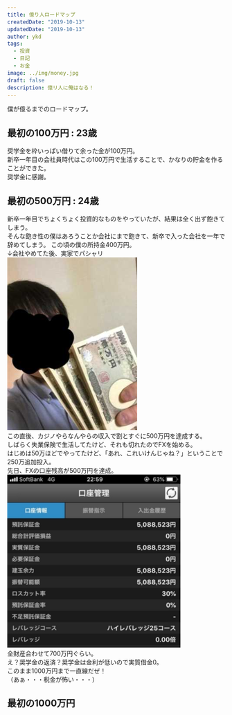 ```yaml
---
title: 億り人ロードマップ
createdDate: "2019-10-13"
updatedDate: "2019-10-13"
author: ykd
tags:
  - 投資
  - 日記
  - お金
image: ../img/money.jpg
draft: false
description: 億リ人に俺はなる！
---
```


僕が億るまでのロードマップ。  

## 最初の100万円 : 23歳
奨学金を枠いっぱい借りて余った金が100万円。  
新卒一年目の会社員時代はこの100万円で生活することで、かなりの貯金を作ることができた。  
奨学金に感謝。  

## 最初の500万円 : 24歳
新卒一年目でちょくちょく投資的なものをやっていたが、結果は全く出ず飽きてしまう。  
そんな飽き性の僕はあろうことか会社にまで飽きて、新卒で入った会社を一年で辞めてしまう。
この頃の僕の所持金400万円。  
↓会社やめてた後、実家でパシャリ  
![](./400.jpg)  
この直後、カジノやらなんやらの収入で割とすぐに500万円を達成する。  
しばらく失業保険で生活してたけど、それも切れたのでFXを始める。  
はじめは50万ほどでやってたけど、「あれ、これいけんじゃね？」ということで250万追加投入。  
先日、FXの口座残高が500万円を達成。  
![](./500.jpg)  
全財産合わせて700万円ぐらい。  
え？奨学金の返済？奨学金は金利が低いので実質借金0。  
このまま1000万円まで一直線だぜ！  
（あぁ・・・税金が怖い・・・）  

## 最初の1000万円

